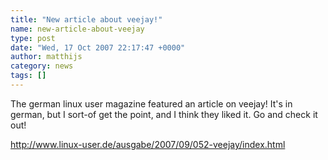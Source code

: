 ```yaml
---
title: "New article about veejay!"
name: new-article-about-veejay
type: post
date: "Wed, 17 Oct 2007 22:17:47 +0000"
author: matthijs
category: news
tags: []
---
```

The german linux user magazine featured an article on veejay! It's in german, but I sort-of get the point, and I think they liked it. Go and check it out!  

http://www.linux-user.de/ausgabe/2007/09/052-veejay/index.html